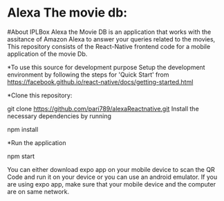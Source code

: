 # Alexa The movie db:
#About IPLBox
Alexa the Movie DB  is an application that works with the assitance of Amazon Alexa to answer your queries related to the movies, 
This repository consists of the React-Native frontend code for a mobile application of the movie Db.

*To use this source for development purpose
Setup the development environment by following the steps for 'Quick Start' from 
https://facebook.github.io/react-native/docs/getting-started.html

*Clone this repository:

git clone https://github.com/pari789/alexaReactnative.git
Install the necessary dependencies by running

npm install



*Run the application

npm start


You can either download expo app on your mobile device to scan the QR Code and run it on your device or you can use an android emulator. If you are using expo app, make sure that your mobile device and the computer are on same network.
